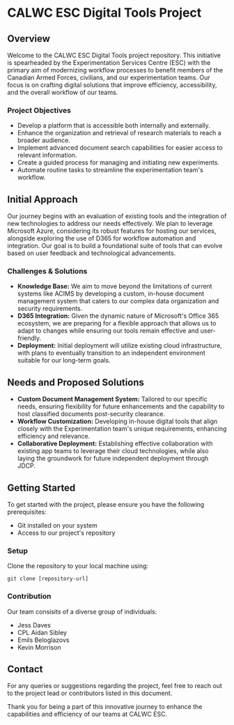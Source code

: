# CALWC ESC Digital Tools Project

## Overview
Welcome to the CALWC ESC Digital Tools project repository. This initiative is spearheaded by the Experimentation Services Centre (ESC) with the primary aim of modernizing workflow processes to benefit members of the Canadian Armed Forces, civilians, and our experimentation teams. Our focus is on crafting digital solutions that improve efficiency, accessibility, and the overall workflow of our teams.

### Project Objectives
- Develop a platform that is accessible both internally and externally.
- Enhance the organization and retrieval of research materials to reach a broader audience.
- Implement advanced document search capabilities for easier access to relevant information.
- Create a guided process for managing and initiating new experiments.
- Automate routine tasks to streamline the experimentation team's workflow.

## Initial Approach
Our journey begins with an evaluation of existing tools and the integration of new technologies to address our needs effectively. We plan to leverage Microsoft Azure, considering its robust features for hosting our services, alongside exploring the use of D365 for workflow automation and integration. Our goal is to build a foundational suite of tools that can evolve based on user feedback and technological advancements.

### Challenges & Solutions
- **Knowledge Base:** We aim to move beyond the limitations of current systems like ACIMS by developing a custom, in-house document management system that caters to our complex data organization and security requirements.
- **D365 Integration:** Given the dynamic nature of Microsoft's Office 365 ecosystem, we are preparing for a flexible approach that allows us to adapt to changes while ensuring our tools remain effective and user-friendly.
- **Deployment:** Initial deployment will utilize existing cloud infrastructure, with plans to eventually transition to an independent environment suitable for our long-term goals.

## Needs and Proposed Solutions
- **Custom Document Management System:** Tailored to our specific needs, ensuring flexibility for future enhancements and the capability to host classified documents post-security clearance.
- **Workflow Customization:** Developing in-house digital tools that align closely with the Experimentation team's unique requirements, enhancing efficiency and relevance.
- **Collaborative Deployment:** Establishing effective collaboration with existing app teams to leverage their cloud technologies, while also laying the groundwork for future independent deployment through JDCP.

## Getting Started
To get started with the project, please ensure you have the following prerequisites:

- Git installed on your system
- Access to our project's repository

### Setup
Clone the repository to your local machine using:

```git clone [repository-url]```


### Contribution
Our team consisits of a diverse group of individuals:

- Jess Daves
- CPL Aidan Sibley
- Emils Beloglazovs
- Kevin Morrison

## Contact
For any queries or suggestions regarding the project, feel free to reach out to the project lead or contributors listed in this document.

Thank you for being a part of this innovative journey to enhance the capabilities and efficiency of our teams at CALWC ESC.
